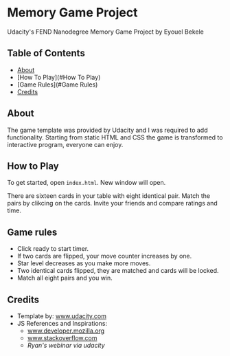 # Memory Game Project

Udacity's FEND Nanodegree Memory Game Project by Eyouel Bekele

## Table of Contents

* [About](#about)
* [How To Play](#How To Play)
* [Game Rules](#Game Rules)
* [Credits](#credits)

## About

The game template was provided by Udacity and I was required to add functionality. Starting from static HTML and CSS the game is transformed to interactive program, everyone can enjoy.



## How to Play

To get started, open `index.html`. New window will open.

There are sixteen cards in your table with eight identical pair. Match the pairs by clikcing on the cards. Invite your friends and compare ratings and time. 


## Game rules

* Click ready to start timer.
* If two cards are flipped, your move counter increases by one. 
* Star level decreases as you make more moves.
* Two identical cards flipped, they are matched and cards will be locked. 
* Match all eight pairs and you win. 




## Credits

* Template by: www.udacity.com 
* JS References and Inspirations:
  * www.developer.mozilla.org
  * www.stackoverflow.com
  * *Ryan's webinar via udacity*
